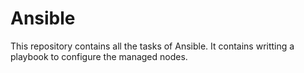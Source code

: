 # Ansible
This repository contains all the tasks of Ansible.
It contains writting a playbook to configure the managed nodes.
